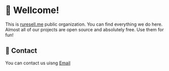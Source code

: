 # 👋 Wellcome!  

This is [ruresell.me](https://www.ruresell.me/en "Organization Webite") public organization.
You can find everything we do here. 
Almost all of our projects are open source and absolutely free. 
Use them for fun!

## 📧 Contact

You can contact us uisng [Email](mailto:admin@ruresell.me "Support Email")
